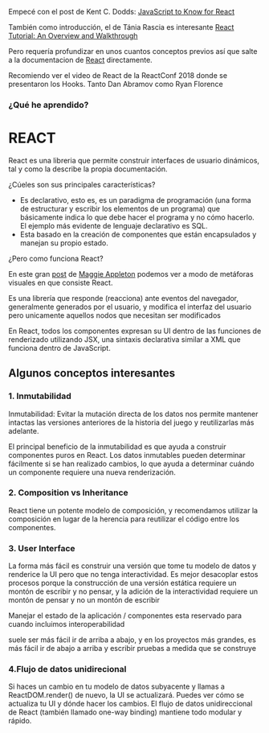 Empecé con el post de Kent C. Dodds: [JavaScript to Know for React](https://kentcdodds.com/blog/javascript-to-know-for-react)

También como introducción, el de Tánia Rascia es interesante [React Tutorial: An Overview and Walkthrough](https://www.taniarascia.com/getting-started-with-react/)

Pero requería profundizar en unos cuantos conceptos previos así que salte a la documentacion de [React](https://reactjs.org/) directamente.

Recomiendo ver el video de React de la ReactConf 2018 donde se presentaron los Hooks. Tanto Dan Abramov como Ryan Florence 


### ¿Qué he aprendido?
# REACT
React es una libreria que permite construir interfaces de usuario dinámicos, tal y como la describe la propia documentación.

¿Cúeles son sus principales características?
 - Es declarativo, esto es, es un paradigma de programación (una forma de estructurar y escribir los elementos de un programa) que básicamente indica lo que debe hacer el programa y no cómo hacerlo. El ejemplo más evidente de lenguaje declarativo es SQL.
 - Esta basado en la creación de componentes que están encapsulados y manejan su propio estado.

¿Pero como funciona React?

En este gran [post](https://maggieappleton.com/reactpotato) de [Maggie Appleton](https://twitter.com/Mappletons) podemos ver a modo de metáforas visuales en que consiste React.

Es una librería que responde (reacciona) ante eventos del navegador, generalmente generados por el usuario, y modifica el interfaz del usuario pero unicamente aquellos nodos que necesitan ser modificados 

En React, todos los componentes expresan su UI dentro de las funciones de renderizado utilizando JSX, una sintaxis declarativa similar a XML que funciona dentro de JavaScript.



## Algunos conceptos interesantes
### 1. Inmutabilidad
 Inmutabilidad: Evitar la mutación directa de los datos nos permite mantener intactas las versiones anteriores de la historia del juego y reutilizarlas más adelante.
 
 El principal beneficio de la inmutabilidad es que ayuda a construir componentes puros en React. Los datos inmutables pueden determinar fácilmente si se han realizado cambios, lo que ayuda a determinar cuándo un componente requiere una nueva renderización.

 ### 2. Composition vs Inheritance
 React tiene un potente modelo de composición, y recomendamos utilizar la composición en lugar de la herencia para reutilizar el código entre los componentes.


### 3. User Interface
 La forma más fácil es construir una versión que tome tu modelo de datos y renderice la UI pero que no tenga interactividad. Es mejor desacoplar estos procesos porque la construcción de una versión estática requiere un montón de escribir y no pensar, y la adición de la interactividad requiere un montón de pensar y no un montón de escribir

 Manejar el estado de la aplicación / componentes esta reservado para cuando incluimos interoperabilidad

 suele ser más fácil ir de arriba a abajo, y en los proyectos más grandes, es más fácil ir de abajo a arriba y escribir pruebas a medida que se construye

### 4.Flujo de datos unidirecional 
 Si haces un cambio en tu modelo de datos subyacente y llamas a ReactDOM.render() de nuevo, la UI se actualizará. Puedes ver cómo se actualiza tu UI y dónde hacer los cambios. El flujo de datos unidireccional de React (también llamado one-way binding) mantiene todo modular y rápido.